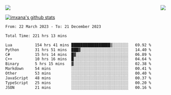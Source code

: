 <p>
  <a href="https://count.getloli.com/"><img src="https://count.getloli.com/get/@xana.readme?theme=moebooru-h"></a>
  <img src="https://weather-icon.journeyad.repl.co/@hangzhou?v=1" align="right">
</p>


<a href="https://github.com/imxana"><img align="center" src="https://github-readme-stats.vercel.app/api?username=imxana&show_icons=true&include_all_commits=true&hide_border=tru&custom_title=imxana%27s%20Github%20Stats" alt="imxana's github stats" /></a> 

<!--START_SECTION:waka-->

```txt
From: 22 March 2023 - To: 21 December 2023

Total Time: 221 hrs 13 mins

Lua          154 hrs 41 mins █████████████████▒░░░░░░░   69.92 %
Python       31 hrs 51 mins  ███▓░░░░░░░░░░░░░░░░░░░░░   14.40 %
C#           15 hrs 14 mins  █▓░░░░░░░░░░░░░░░░░░░░░░░   06.89 %
C++          10 hrs 16 mins  █░░░░░░░░░░░░░░░░░░░░░░░░   04.64 %
Binary       5 hrs 15 mins   ▓░░░░░░░░░░░░░░░░░░░░░░░░   02.38 %
Markdown     54 mins         ░░░░░░░░░░░░░░░░░░░░░░░░░   00.41 %
Other        53 mins         ░░░░░░░░░░░░░░░░░░░░░░░░░   00.40 %
JavaScript   48 mins         ░░░░░░░░░░░░░░░░░░░░░░░░░   00.37 %
TypeScript   25 mins         ░░░░░░░░░░░░░░░░░░░░░░░░░   00.20 %
JSON         21 mins         ░░░░░░░░░░░░░░░░░░░░░░░░░   00.16 %
```

<!--END_SECTION:waka-->

